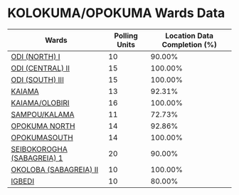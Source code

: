 
# KOLOKUMA/OPOKUMA Wards Data

| Wards | Polling Units | Location Data Completion (%) |
| ---- | ----- | ------- |
| [ODI (NORTH) I](./wards/1300-odi-(north)-i) | 10 | 90.00% |
| [ODI (CENTRAL) II](./wards/1301-odi-(central)-ii) | 15 | 100.00% |
| [ODI (SOUTH) III](./wards/1302-odi-(south)-iii) | 15 | 100.00% |
| [KAIAMA](./wards/1303-kaiama) | 13 | 92.31% |
| [KAIAMA/OLOBIRI](./wards/1304-kaiama/olobiri) | 16 | 100.00% |
| [SAMPOU/KALAMA](./wards/1305-sampou/kalama) | 11 | 72.73% |
| [OPOKUMA NORTH](./wards/1306-opokuma-north) | 14 | 92.86% |
| [OPOKUMASOUTH](./wards/1307-opokumasouth) | 14 | 100.00% |
| [SEIBOKOROGHA (SABAGREIA) 1](./wards/1308-seibokorogha-(sabagreia)-1) | 20 | 90.00% |
| [OKOLOBA (SABAGREIA) II](./wards/1309-okoloba-(sabagreia)-ii) | 10 | 100.00% |
| [IGBEDI](./wards/1310-igbedi) | 10 | 80.00% |




